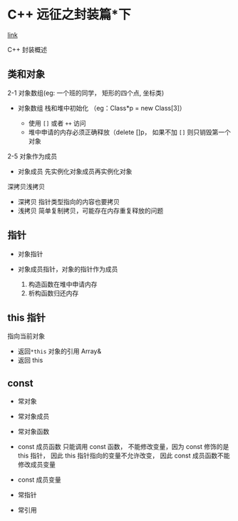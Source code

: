 # C++ 远征之封装篇\*下

[link](https://www.imooc.com/learn/405)

C++ 封装概述

## 类和对象

2-1 对象数组(eg: 一个班的同学， 矩形的四个点, 坐标类)

- 对象数组 栈和堆中初始化 （eg：Class\*p = new Class[3]）

  - 使用 `[]` 或者 `++` 访问
  - 堆中申请的内存必须正确释放（delete []p， 如果不加 `[]` 则只销毁第一个对象

2-5 对象作为成员

- 对象成员 先实例化对象成员再实例化对象

深拷贝浅拷贝

- 深拷贝 指针类型指向的内容也要拷贝
- 浅拷贝 简单复制拷贝，可能存在内存重复释放的问题

## 指针

- 对象指针
- 对象成员指针，对象的指针作为成员

  1. 构造函数在堆中申请内存
  2. 析构函数归还内存

## this 指针

指向当前对象

- 返回`*this` 对象的引用 Array&
- 返回 this

## const

- 常对象
- 常对象成员
- 常对象函数

- const 成员函数 只能调用 const 函数， 不能修改变量，因为 const 修饰的是 this 指针， 因此 this 指针指向的变量不允许改变， 因此 const 成员函数不能修改成员变量
- const 成员变量
- 常指针
- 常引用
